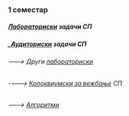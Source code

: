 ### 1 семестар
##### **[Лабораториски](https://github.com/krembanan4e/Materijali-za-na-fakultet/tree/main/SP/labs) задачи СП**
##### **_[Аудиториски](https://github.com/krembanan4e/Materijali-za-na-fakultet/tree/main/SP/auditoriski) задачи СП**
###### ---> Други [лабораториски](https://github.com/krembanan4e/Materijali-za-na-fakultet/tree/main/SP/dopolnitelni%20labs)
###### ----> [Колоквиумски за вежбање](https://github.com/krembanan4e/Materijali-za-na-fakultet/tree/main/SP/za%20vezhbanje) СП
###### ---> [Алгоритми](https://github.com/krembanan4e/Materijali-za-na-fakultet/tree/main/SP/random)
